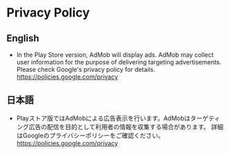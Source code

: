 # Privacy Policy

## English

- In the Play Store version, AdMob will display ads. AdMob may collect user information for the purpose of delivering targeting advertisements.
Please check Google's privacy policy for details. https://policies.google.com/privacy

## 日本語

- Playストア版ではAdMobによる広告表示を行います。AdMobはターゲティング広告の配信を目的として利用者の情報を収集する場合があります。
詳細はGoogleのプライバシーポリシーをご確認ください。https://policies.google.com/privacy
